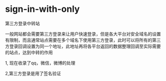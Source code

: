 # sign-in-with-only
第三方登录中转站

一般网站都会需要第三方登录来让用户快速登录，但是各大平台对安全域名的设置有限制，而且通常站点需要在多个域名下使用第三方登录，此时可以将所有的第三方登录回调设置为同一个地址，此地址再将各平台返回的数据整理回调至实际需要的站点，达到中转的作用

1, 现在收录了qq，微信，微博的处理

2,第三方登录是用了签名验证
